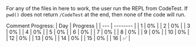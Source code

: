For any of the files in here to work, the user run the REPL from CodeTest. 
If `pwd()` does not return `/CodeTest` at the end, then none of the code will run.

Comment Progress:
| Day | Progress |
| --- | -------- |
| 1 | 0% |
| 2 | 0% |
| 3 | 0% |
| 4 | 0% |
| 5 | 0% |
| 6 | 0% |
| 7 | 0% |
| 8 | 0% |
| 9 | 0% |
| 10 | 0% |
| 12 | 0% |
| 13 | 0% |
| 14 | 0% |
| 15 | 0% |
| 16 | ✅ |